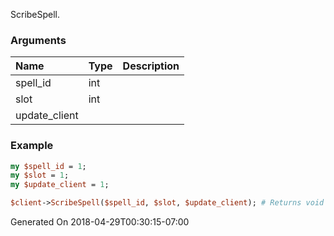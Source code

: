 ScribeSpell.
### Arguments
**Name**|**Type**|**Description**
:---|:---|:---
spell_id|int|
slot|int|
update_client||

### Example

```perl
my $spell_id = 1;
my $slot = 1;
my $update_client = 1;

$client->ScribeSpell($spell_id, $slot, $update_client); # Returns void
```


Generated On 2018-04-29T00:30:15-07:00